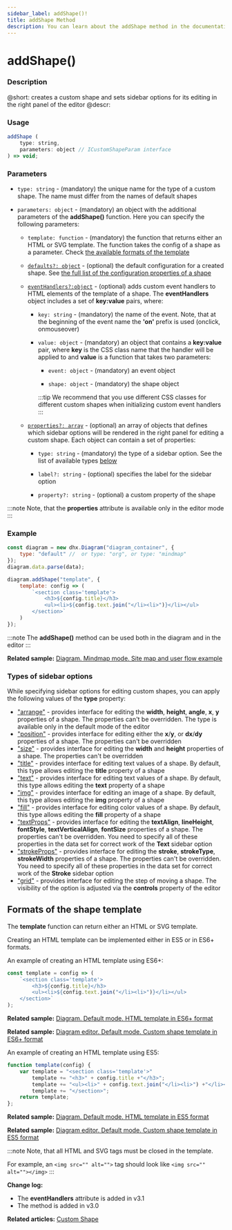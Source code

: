 ```yaml
---
sidebar_label: addShape()!
title: addShape Method
description: You can learn about the addShape method in the documentation of the DHTMLX JavaScript Diagram library. Browse developer guides and API reference, try out code examples and live demos, and download a free 30-day evaluation version of DHTMLX Diagram.
---
```


# addShape()

### Description

@short: creates a custom shape and sets sidebar options for its editing in the right panel of the editor
@descr:

### Usage

~~~jsx 
addShape (
    type: string, 
    parameters: object // ICustomShapeParam interface
) => void;
~~~

### Parameters

- `type: string` - (mandatory) the unique name for the type of a custom shape. The name must differ from the names of default shapes

- `parameters: object` - (mandatory) an object with the additional parameters of the **addShape()** function. Here you can specify the following parameters:

    - `template: function` - (mandatory) the function that returns either an HTML or SVG template. The function takes the config of a shape as a parameter. Check [the available formats of the template](#formats-of-the-shape-template)
    
    - [`defaults?: object`](../../../shapes/custom_shape/) - (optional) the default configuration for a created shape. See [the full list of the configuration properties of a shape](../../../shapes/configuration_properties/)

    - [`eventHandlers?:object`](../../../shapes/custom_shape/#event-handlers-for-custom-shapes) - (optional) adds custom event handlers to HTML elements of the template of a shape. The **eventHandlers** object includes a set of **key:value** pairs, where:
        
        - `key: string` - (mandatory) the name of the event. Note, that at the beginning of the event name the **'on'** prefix is used (onclick, onmouseover)
        
        - `value: object` - (mandatory) an object that contains a **key:value** pair, where **key** is the CSS class name that the handler will be applied to and **value** is a function that takes two parameters:
            
            - `event: object` - (mandatory) an event object
            
            - `shape: object` - (mandatory) the shape object 

            :::tip
            We recommend that you use different CSS classes for different custom shapes when initializing custom event handlers
            :::

    - [`properties?: array`](../../../guides/diagram_editor/right_panel/#configuring-options-for-editing-custom-shapes) - (optional) an array of objects that defines which sidebar options will be rendered in the right panel for editing a custom shape. Each object can contain a set of properties:

        - `type: string` - (mandatory) the type of a sidebar option. See the list of available types [below](#types-of-sidebar-options)

        - `label?: string` - (optional) specifies the label for the sidebar option

        - `property?: string` - (optional) a custom property of the shape

:::note
Note, that the **properties** attribute is available only in the editor mode
:::

### Example

~~~jsx {6-12}
const diagram = new dhx.Diagram("diagram_container", {
	type: "default" //  or type: "org", or type: "mindmap"
});
diagram.data.parse(data);

diagram.addShape("template", {
	template: config => (
    	`<section class='template'>
         	<h3>${config.title}</h3>
         	<ul><li>${config.text.join("</li><li>")}</li></ul>
     	</section>`
	)	
});
~~~

:::note
The **addShape()** method can be used both in the diagram and in the editor
:::

**Related sample:** [Diagram. Mindmap mode. Site map and user flow example](https://snippet.dhtmlx.com/do1jwmw1)

### Types of sidebar options

While specifying sidebar options for editing custom shapes, you can apply the following values of the **type** property:

- ["arrange"](../../../guides/diagram_editor/right_panel/#arrange) - provides interface for editing the **width**, **height**, **angle**, **x**, **y** properties of a shape. The properties can't be overridden. The type is available only in the default mode of the editor
- ["position"](../../../guides/diagram_editor/right_panel/#position) - provides interface for editing either the **x**/**y**, or **dx**/**dy** properties of a shape. The properties can't be overridden
- ["size"](../../../guides/diagram_editor/right_panel/#size) - provides interface for editing the **width** and **height** properties of a shape. The properties can't be overridden
- ["title"](../../../guides/diagram_editor/right_panel/#title) - provides interface for editing text values of a shape. By default, this type allows editing the **title** property of a shape
- ["text"](../../../guides/diagram_editor/right_panel/#text) - provides interface for editing text values of a shape. By default, this type allows editing the **text** property of a shape
- ["img"](../../../guides/diagram_editor/right_panel/#image) - provides interface for editing an image of a shape. By default, this type allows editing the **img** property of a shape
- ["fill"](../../../guides/diagram_editor/right_panel/#fill) - provides interface for editing color values of a shape. By default, this type allows editing the **fill** property of a shape
- ["textProps"](../../../guides/diagram_editor/right_panel/#text-settings) - provides interface for editing the **textAlign**, **lineHeight**, **fontStyle**, **textVerticalAlign**, **fontSize** properties of a shape. The properties can't be overridden. You need to specify all of these properties in the data set for correct work of the **Text** sidebar option
- ["strokeProps"](../../../guides/diagram_editor/right_panel/#stroke) - provides interface for editing the **stroke**, **strokeType**, **strokeWidth** properties of a shape. The properties can't be overridden. You need to specify all of these properties in the data set for correct work of the **Stroke** sidebar option
- ["grid"](../../../guides/diagram_editor/right_panel/#grid-step) - provides interface for editing the step of moving a shape. The visibility of the option is adjusted via the **controls** property of the editor

## Formats of the shape template

The **template** function can return either an HTML or SVG template.

Creating an HTML template can be implemented either in ES5 or in ES6+ formats.

An example of creating an HTML template using ES6+:

~~~js
const template = config => (
    `<section class='template'>
        <h3>${config.title}</h3>
        <ul><li>${config.text.join("</li><li>")}</li></ul>
    </section>`
);
~~~

**Related sample:**	[Diagram. Default mode. HTML template in ES6+ format](https://snippet.dhtmlx.com/z8ikyyek)

**Related sample:**	[Diagram editor. Default mode. Custom shape template in ES6+ format](https://snippet.dhtmlx.com/9gb3l7el)

An example of creating an HTML template using ES5:

~~~js
function template(config) {
    var template = "<section class='template'>"
        template += "<h3>" + config.title +"</h3>";
        template += "<ul><li>" + config.text.join("</li><li>") +"</li></ul>";
        template += "</section>";
    return template;
};
~~~

**Related sample:** [Diagram. Default mode. HTML template in ES5 format](https://snippet.dhtmlx.com/p2m7nqbj)

**Related sample:** [Diagram editor. Default mode. Custom shape template in ES5 format](https://snippet.dhtmlx.com/9y51k3fl)

:::note
Note, that all HTML and SVG tags must be closed in the template.

For example, an `<img src="" alt="">` tag should look like `<img src="" alt=""></img>`
:::

**Change log:**
- The **eventHandlers** attribute is added in v3.1
- The method is added in v3.0

**Related articles:** [Custom Shape](../../../shapes/custom_shape/)
